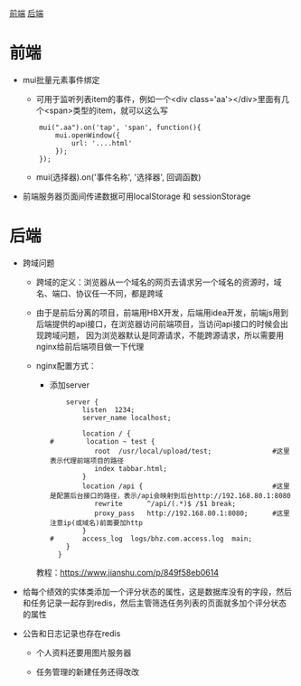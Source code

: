 <a href="#front">前端</a>
<a href="#back">后端</a>

# <a name="front">前端</a> 

- mui批量元素事件绑定

	- 可用于监听列表item的事件，例如一个<div class='aa'\></div\>里面有几个<span\>类型的item，就可以这么写

    ```
        mui(".aa").on('tap', 'span', function(){
            mui.openWindow({
            	url: '....html'
            });
        });
    ```

	- mui(选择器).on('事件名称', '选择器', 回调函数)

- 前端服务器页面间传递数据可用localStorage 和 sessionStorage

# <a name="back">后端</a> 

- 跨域问题

    - 跨域的定义：浏览器从一个域名的网页去请求另一个域名的资源时，域名、端口、协议任一不同，都是跨域

    - 由于是前后分离的项目，前端用HBX开发，后端用idea开发，前端js用到后端提供的api接口，在浏览器访问前端项目，当访问api接口的时候会出现跨域问题，
    因为浏览器默认是同源请求，不能跨源请求，所以需要用nginx给前后端项目做一下代理
    
    - nginx配置方式：
    
        - 添加server
        
            ```
                server {
                    listen  1234;
                    server_name localhost;

                    location / {
            #        location ~ test {
                       root  /usr/local/upload/test;               #这里表示代理前端项目的路径
                       index tabbar.html;
                    }
                    location /api {                                #这里是配置后台接口的路径，表示/api会映射到后台http://192.168.80.1:8080
                       rewrite      ^/api/(.*)$ /$1 break;
                       proxy_pass   http://192.168.80.1:8080;      #这里注意ip(或域名)前面要加http
                    }
            #       access_log  logs/bhz.com.access.log  main;
                }
              }

            ```
      
      教程：https://www.jianshu.com/p/849f58eb0614
    
- 给每个绩效的实体类添加一个评分状态的属性，这是数据库没有的字段，然后和任务记录一起存到redis，然后主管筛选任务列表的页面就多加个评分状态的属性

- 公告和日志记录也存在redis

    - 个人资料还要用图片服务器

    - 任务管理的新建任务还得改改

